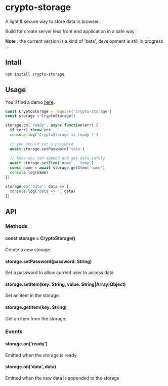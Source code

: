 # crypto-storage

A light & secure way to store data in browser.

Build for create server less front end application in a safe way.

**Note** : the current version is a kind of 'beta', development is still in progress ...

## Intall

```
npm install crypto-storage
```

## Usage

You'll find a demo [here](https://codesandbox.io/s/crypto-storage-u9v7d).

```javascript
const CryptoStorage = require('crypto-storage')
const storage = CryptoStorage()

storage.on('ready', async function(err) {
  if (err) throw err
  console.log('CryptoStorage is ready !')
  
  // you should set a password
  await storage.setPassword('toto')
  
  // know you can append and get data safely
  await storage.setItem('name', 'tony')
  const name = await storage.getItem('name')
  console.log(name)
})

storage.on('data', data => {
  console.log('data => ', data)
})
```

## API

### Methods

#### const storage = CryptoStorage()
Create a new storage.

#### storage.setPassword(password: String)
Set a password to allow current user to access data

#### storage.setItem(key: String, value: String|Array|Object)
Set an item in the storage.

#### storage.getItem(key: String)
Get an item from the storage.

### Events

#### storage.on('ready')
Emitted when the storage is ready

#### storage.on('data', data)
Emitted when the new data is appended to the storage